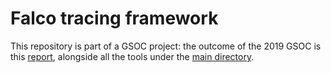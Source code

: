 # Falco tracing framework

This repository is part of a GSOC project: the outcome of the 2019 GSOC is this [report](https://github.com/mLavacca/falco-tracing-framework/blob/master/reports/report_08-26-2019.md), alongside all the tools under the [main directory](https://github.com/mLavacca/falco-tracing-framework).